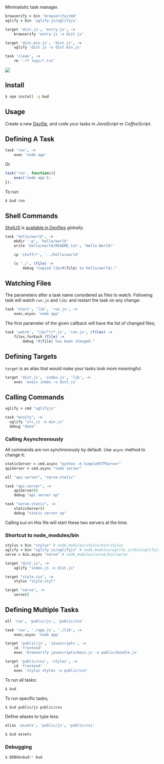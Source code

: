 Minimalistic task manager.

```coffee
browserify = bin 'browserify/cmd'
uglify = bin 'uglify-js/uglifyjs'

target 'dist.js', 'entry.js', ->
    browserify 'entry.js -o dist.js'

target 'dist.min.js', 'dist.js', ->
    uglify 'dist.js -o dist.min.js'

task 'clean', ->
    rm '-rf logs/*.txt'
```

![](https://i.cloudup.com/j1o26XtmRG.png)

## Install

```bash
$ npm install -g bud
```

## Usage

Create a new [Devfile](https://github.com/azer/bud/blob/master/lib/look-up.js),
and code your tasks in *JavaScript* or *CoffeeScript*.

## Defining A Task

```coffee
task 'run', ->
    exec 'node app'
```

Or

```js
task('run', function(){
    exec('node app');
});
```

To run:

```bash
$ bud run
```

## Shell Commands

[ShellJS](https://github.com/arturadib/shelljs) is [available in Devfiles](https://github.com/azer/bud/blob/master/lib/context.js#L30) globally.

```coffee
task 'hello/world', ->
    mkdir '-p', 'hello/world'
    write 'hello/world/README.txt', 'Hello World!'

    cp 'stuff/*', '../hello/world'

    ls './', (file) ->
        debug "Copied lib/#{file} to hello/world/."
```

## Watching Files

The parameters after a task name considered as files to watch.
Following task will watch `run.js` and `lib/` and restart the task on any change:

```coffee
task 'start', 'lib', 'run.js', ->
    exec.async 'node app'
```

The first parameter of the given callback will have the list of changed files;

```coffee
task 'watch', 'lib/**/*.js', 'run.js', (files) ->
    files.forEach (file) ->
        debug "#{file} has been changed."
```

## Defining Targets

`target` is an alias that would make your tasks look more meaningful.

```coffee
target 'dist.js', 'index.js', 'lib', ->
    exec 'onejs index -o dist.js'
```

## Calling Commands

```coffee
uglify = cmd "uglifyjs"

task "minify", ->
  uglify "src.js -o min.js"
  debug "done"
```

### Calling Asynchronously

All commands are run synchronously by default. Use `async` method to change it:

```coffee
staticServer = cmd.async "python -m SimpleHTTPServer"
apiServer = cmd.async "node server"

all "api-server", "serve-static"

task "api-server", ->
    apiServer()
    debug "api server up"

task "serve-static", ->
    staticServer()
    debug "static server up"
```

Calling `bud` on this file will start these two servers at the time.

### Shortcut to node_modules/bin

```coffee
stylus = bin "stylus" # node_modules/stylus/bin/stylus
uglify = bin "uglify-js/uglifyjs" # node_modules/uglify-js/bin/uglifyjs
serve = bin.async "serve" # node_modules/serve/bin/serve

target "dist.js", ->
    uglify "index.js -o dist.js"

target "style.css", ->
    stylus "style.styl"

target "serve", ->
    serve()
```

## Defining Multiple Tasks

```coffee
all 'run', 'public/js', 'public/css'

task 'run', './app.js', './lib', ->
    exec.async 'node app'

target 'public/js', 'javascripts', ->
    cd 'frontend'
    exec 'browserify javascripts/main.js -o public/bundle.js'

target 'public/css', 'styles', ->
    cd 'frontend'
    exec 'stylus styles -o public/css'
```

To run all tasks:

```bash
$ bud
```

To run specific tasks;

```bash
$ bud public/js public/css
```

Define aliases to type less:

```coffee
alias 'assets', 'public/js', 'public/css'
```

```bash
$ bud assets
```

### Debugging

```bash
$ DEBUG=bud:* bud
```

